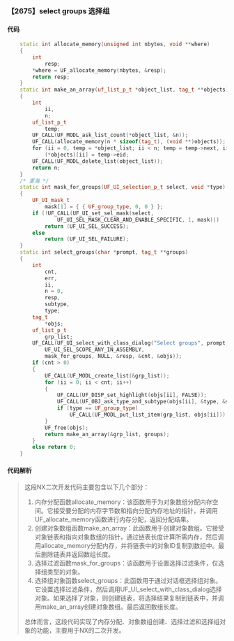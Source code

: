 ### 【2675】select groups 选择组

#### 代码

```cpp
    static int allocate_memory(unsigned int nbytes, void **where)  
    {  
        int  
            resp;  
        *where = UF_allocate_memory(nbytes, &resp);  
        return resp;  
    }  
    static int make_an_array(uf_list_p_t *object_list, tag_t **objects)  
    {  
        int  
            ii,  
            n;  
        uf_list_p_t  
            temp;  
        UF_CALL(UF_MODL_ask_list_count(*object_list, &n));  
        UF_CALL(allocate_memory(n * sizeof(tag_t), (void **)objects));  
        for (ii = 0, temp = *object_list; ii < n; temp = temp->next, ii++)  
            (*objects)[ii] = temp->eid;  
        UF_CALL(UF_MODL_delete_list(object_list));  
        return n;  
    }  
    /* 里海 */  
    static int mask_for_groups(UF_UI_selection_p_t select, void *type)  
    {  
        UF_UI_mask_t  
            mask[1] = { { UF_group_type, 0, 0 } };  
        if (!UF_CALL(UF_UI_set_sel_mask(select,  
                UF_UI_SEL_MASK_CLEAR_AND_ENABLE_SPECIFIC, 1, mask)))  
            return (UF_UI_SEL_SUCCESS);  
        else  
            return (UF_UI_SEL_FAILURE);  
    }  
    static int select_groups(char *prompt, tag_t **groups)  
    {  
        int  
            cnt,  
            err,  
            ii,  
            n = 0,  
            resp,  
            subtype,  
            type;  
        tag_t  
            *objs;  
        uf_list_p_t  
            grp_list;  
        UF_CALL(UF_UI_select_with_class_dialog("Select groups", prompt,  
            UF_UI_SEL_SCOPE_ANY_IN_ASSEMBLY,  
            mask_for_groups, NULL, &resp, &cnt, &objs));  
        if (cnt > 0)  
        {  
            UF_CALL(UF_MODL_create_list(&grp_list));  
            for (ii = 0; ii < cnt; ii++)  
            {  
                UF_CALL(UF_DISP_set_highlight(objs[ii], FALSE));  
                UF_CALL(UF_OBJ_ask_type_and_subtype(objs[ii], &type, &subtype));  
                if (type == UF_group_type)  
                    UF_CALL(UF_MODL_put_list_item(grp_list, objs[ii]));  
            }  
            UF_free(objs);  
            return make_an_array(&grp_list, groups);  
        }  
        else return 0;  
    }

```

#### 代码解析

> 这段NX二次开发代码主要包含以下几个部分：
>
> 1. 内存分配函数allocate_memory：该函数用于为对象数组分配内存空间。它接受要分配的内存字节数和指向分配内存地址的指针，并调用UF_allocate_memory函数进行内存分配，返回分配结果。
> 2. 创建对象数组函数make_an_array：此函数用于创建对象数组。它接受对象链表和指向对象数组的指针，通过链表长度计算所需内存，然后调用allocate_memory分配内存，并将链表中的对象ID复制到数组中。最后删除链表并返回数组长度。
> 3. 选择过滤函数mask_for_groups：该函数用于设置选择过滤条件，仅选择组类型的对象。
> 4. 选择组对象函数select_groups：此函数用于通过对话框选择组对象。它设置选择过滤条件，然后调用UF_UI_select_with_class_dialog选择对象。如果选择了对象，则创建链表，将选择结果复制到链表中，并调用make_an_array创建对象数组。最后返回数组长度。
>
> 总体而言，这段代码实现了内存分配、对象数组创建、选择过滤和选择组对象的功能，主要用于NX的二次开发。
>
